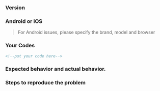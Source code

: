 <!--为了节省大家时间，请阅读清楚下面要求再提issue-->

<!--1.从npm安装麻烦说明版本号。不说明将被直接关闭-->
<!--2.代码没有正确格式化将被直接关闭-->
<!--3.提组件需求但没有给出描述，截图，交互方式等具体信息的将被直接关闭-->
<!--4.Android相关问题麻烦说明品牌机型及浏览器方便重现，如 小米 2S 微信webview-->

### Version

### Android or iOS

> For Android issues, please specify the brand, model and browser

### Your Codes 

``` html
<!--put your code here-->
```

### Expected behavior and actual behavior.

### Steps to reproduce the problem

